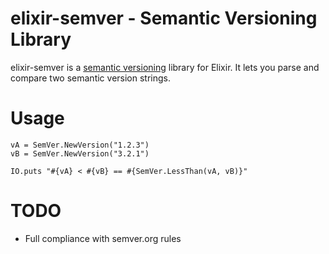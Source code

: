 elixir-semver - Semantic Versioning Library
=============

elixir-semver is a [semantic versioning](http://semver.org) library for Elixir.  It lets you parse and compare two semantic version strings.

Usage
=====

```
vA = SemVer.NewVersion("1.2.3")
vB = SemVer.NewVersion("3.2.1")

IO.puts "#{vA} < #{vB} == #{SemVer.LessThan(vA, vB)}"
```

TODO
====
 * Full compliance with semver.org rules
